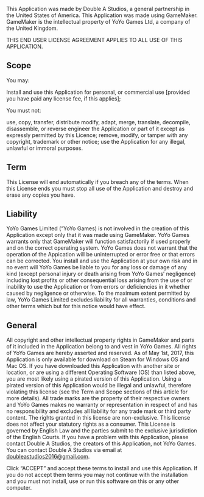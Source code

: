 This Application was made by Double A Studios, a general partnership in the United States of America.
This Application was made using GameMaker. GameMaker is the intellectual property of YoYo Games Ltd, a company of the United Kingdom.

THIS END USER LICENSE AGREEMENT APPLIES TO ALL USE OF THIS APPLICATION.

Scope
-----
You may:

Install and use this Application for personal, or commercial use [provided you have paid any license fee, if this applies];

You must not:

use, copy, transfer, distribute modify, adapt, merge, translate, decompile, disassemble, or reverse engineer the Application or part of it except as expressly permitted by this Licence;
remove, modify, or tamper with any copyright, trademark or other notice;
use the Application for any illegal, unlawful or immoral purposes.


Term
----
This License will end automatically if you breach any of the terms.
When this License ends you must stop all use of the Application and destroy and erase any copies you have.


Liability
---------

YoYo Games Limited (“YoYo Games) is not involved in the creation of this Application except only that it was made using GameMaker. YoYo Games warrants only that GameMaker will function satisfactorily if used properly and on the correct operating system.
YoYo Games does not warrant that the operation of the Appication will be uninterrupted or error free or that errors can be corrected. You install and use the Application at your own risk and in no event will YoYo Games be liable to you for any loss or damage of any kind (except personal injury or death arising from YoYo Games’ negligence) including lost profits or other consequential loss arising from the use of or inability to use the Application or from errors or deficiencies in it whether caused by negligence or otherwise.
To the maximum extent permitted by law, YoYo Games Limited excludes liability for all warranties, conditions and other terms which but for this notice would have effect.


General
-------

All copyright and other intellectual property rights in GameMaker and parts of it included in the Application belong to and vest in YoYo Games. All rights of YoYo Games are hereby asserted and reserved.
As of May 1st, 2017, this Application is only available for download on Steam for Windows OS and Mac OS. If you have downloaded this Application with another site or location, or are using a different Operating Software (OS) than listed above, you are most likely using a pirated version of this Application. Using a pirated version of this Application would be illegal and unlawful, therefore violating this license (see the Term and Scope sections of this article for more details).
All trade marks are the property of their respective owners and YoYo Games makes no warranty or representation in respect of and has no responsibility and excludes all liability for any trade mark or third party content.
The rights granted in this license are non-exclusive.
This license does not affect your statutory rights as a consumer.
This License is governed by English Law and the parties submit to the exclusive jurisdiction of the English Courts.
If you have a problem with this Application, please contact Double A Studios, the creators of this Application, not YoYo Games. You can contact Double A Studios via email at doubleastudios2016@gmail.com.

Click “ACCEPT” and accept these terms to install and use this Application. If you do not accept them terms you may not continue with the installation and you must not install, use or run this software on this or any other computer.

